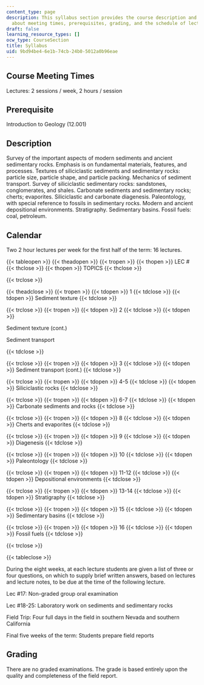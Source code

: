 ```yaml
---
content_type: page
description: This syllabus section provides the course description and information
  about meeting times, prerequisites, grading, and the schedule of lecture topics.
draft: false
learning_resource_types: []
ocw_type: CourseSection
title: Syllabus
uid: 9bd94be4-6e1b-74cb-24b0-5012a0b96eae
---
```

Course Meeting Times
--------------------

Lectures: 2 sessions / week, 2 hours / session

Prerequisite
------------

Introduction to Geology (12.001)

Description
-----------

Survey of the important aspects of modern sediments and ancient sedimentary rocks. Emphasis is on fundamental materials, features, and processes. Textures of siliciclastic sediments and sedimentary rocks: particle size, particle shape, and particle packing. Mechanics of sediment transport. Survey of siliciclastic sedimentary rocks: sandstones, conglomerates, and shales. Carbonate sediments and sedimentary rocks; cherts; evaporites. Siliciclastic and carbonate diagenesis. Paleontology, with special reference to fossils in sedimentary rocks. Modern and ancient depositional environments. Stratigraphy. Sedimentary basins. Fossil fuels: coal, petroleum.

Calendar
--------

Two 2 hour lectures per week for the first half of the term: 16 lectures.

{{< tableopen >}}
{{< theadopen >}}
{{< tropen >}}
{{< thopen >}}
LEC #
{{< thclose >}}
{{< thopen >}}
TOPICS
{{< thclose >}}

{{< trclose >}}

{{< theadclose >}}
{{< tropen >}}
{{< tdopen >}}
1
{{< tdclose >}}
{{< tdopen >}}
Sediment texture
{{< tdclose >}}

{{< trclose >}}
{{< tropen >}}
{{< tdopen >}}
2
{{< tdclose >}}
{{< tdopen >}}


Sediment texture (cont.)

Sediment transport


{{< tdclose >}}

{{< trclose >}}
{{< tropen >}}
{{< tdopen >}}
3
{{< tdclose >}}
{{< tdopen >}}
Sediment transport (cont.)
{{< tdclose >}}

{{< trclose >}}
{{< tropen >}}
{{< tdopen >}}
4-5
{{< tdclose >}}
{{< tdopen >}}
Siliciclastic rocks
{{< tdclose >}}

{{< trclose >}}
{{< tropen >}}
{{< tdopen >}}
6-7
{{< tdclose >}}
{{< tdopen >}}
Carbonate sediments and rocks
{{< tdclose >}}

{{< trclose >}}
{{< tropen >}}
{{< tdopen >}}
8
{{< tdclose >}}
{{< tdopen >}}
Cherts and evaporites
{{< tdclose >}}

{{< trclose >}}
{{< tropen >}}
{{< tdopen >}}
9
{{< tdclose >}}
{{< tdopen >}}
Diagenesis
{{< tdclose >}}

{{< trclose >}}
{{< tropen >}}
{{< tdopen >}}
10
{{< tdclose >}}
{{< tdopen >}}
Paleontology
{{< tdclose >}}

{{< trclose >}}
{{< tropen >}}
{{< tdopen >}}
11-12
{{< tdclose >}}
{{< tdopen >}}
Depositional environments
{{< tdclose >}}

{{< trclose >}}
{{< tropen >}}
{{< tdopen >}}
13-14
{{< tdclose >}}
{{< tdopen >}}
Stratigraphy
{{< tdclose >}}

{{< trclose >}}
{{< tropen >}}
{{< tdopen >}}
15
{{< tdclose >}}
{{< tdopen >}}
Sedimentary basins
{{< tdclose >}}

{{< trclose >}}
{{< tropen >}}
{{< tdopen >}}
16
{{< tdclose >}}
{{< tdopen >}}
Fossil fuels
{{< tdclose >}}

{{< trclose >}}

{{< tableclose >}}

During the eight weeks, at each lecture students are given a list of three or four questions, on which to supply brief written answers, based on lectures and lecture notes, to be due at the time of the following lecture.

Lec #17: Non-graded group oral examination

Lec #18-25: Laboratory work on sediments and sedimentary rocks

Field Trip: Four full days in the field in southern Nevada and southern California

Final five weeks of the term: Students prepare field reports

Grading
-------

There are no graded examinations. The grade is based entirely upon the quality and completeness of the field report.